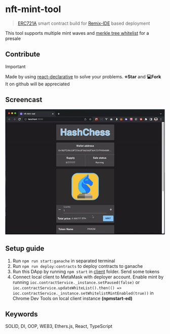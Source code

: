 # nft-mint-tool

> [ERC721A](https://github.com/chiru-labs/ERC721A) smart contract build for [Remix-IDE](https://github.com/ethereum/remix-ide) based deployment

This tool supports multiple mint waves and [merkle tree whitelist](https://medium.com/@ItsCuzzo/using-merkle-trees-for-nft-whitelists-523b58ada3f9) for a presale

## Contribute

> [!IMPORTANT]
> Made by using [react-declarative](https://github.com/react-declarative/react-declarative) to solve your problems. **⭐Star** and **💻Fork** It on github will be appreciated

## Screencast

![screencast](./docs/screencast.gif)

## Setup guide

1. Run `npm run start:ganache` in separated terminal
2. Run `npm run deploy:contracts` to deploy contracts to ganache
3. Run this DApp by running `npm start` in [client](./packages/client) folder. Send some tokens
4. Connect local client to MetaMask with deployer account. Enable mint by running `ioc.contractService._instance.setPaused(false)` or `ioc.contractService.updateWhiteList().then(() => ioc.contractService._instance.setWhitelistMintEnabled(true))` in Chrome Dev Tools on local client instance **(npmstart-ed)**

## Keywords

SOLID, DI, OOP, WEB3, Ethers.js, React, TypeScript
